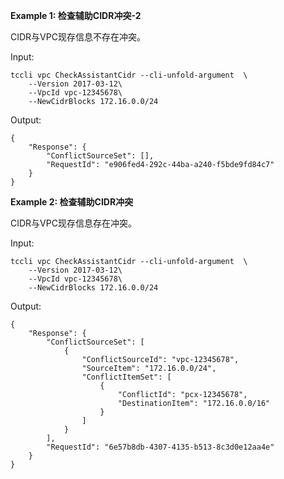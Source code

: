 **Example 1: 检查辅助CIDR冲突-2**

CIDR与VPC现存信息不存在冲突。

Input: 

```
tccli vpc CheckAssistantCidr --cli-unfold-argument  \
    --Version 2017-03-12\
    --VpcId vpc-12345678\
    --NewCidrBlocks 172.16.0.0/24
```

Output: 
```
{
    "Response": {
        "ConflictSourceSet": [],
        "RequestId": "e906fed4-292c-44ba-a240-f5bde9fd84c7"
    }
}
```

**Example 2: 检查辅助CIDR冲突**

CIDR与VPC现存信息存在冲突。

Input: 

```
tccli vpc CheckAssistantCidr --cli-unfold-argument  \
    --Version 2017-03-12\
    --VpcId vpc-12345678\
    --NewCidrBlocks 172.16.0.0/24
```

Output: 
```
{
    "Response": {
        "ConflictSourceSet": [
            {
                "ConflictSourceId": "vpc-12345678",
                "SourceItem": "172.16.0.0/24",
                "ConflictItemSet": [
                    {
                        "ConflictId": "pcx-12345678",
                        "DestinationItem": "172.16.0.0/16"
                    }
                ]
            }
        ],
        "RequestId": "6e57b8db-4307-4135-b513-8c3d0e12aa4e"
    }
}
```

